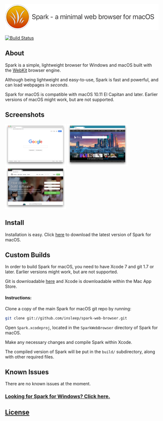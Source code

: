 [![Spark Logo](spark-banner.png)](https://github.com/insleep/spark-web-browser/ "Spark - a minimal web browser for macOS")

[![Build Status](https://travis-ci.org/insleep/spark-web-browser.svg?branch=master)](https://travis-ci.org/insleep/spark-web-browser)

## About

Spark is a simple, lightweight browser for Windows and macOS built with the [WebKit](https://webkit.org) browser engine.

Although being lightweight and easy-to-use, Spark is fast and powerful, and can load webpages in *seconds*.

Spark for macOS is compatible with macOS 10.11 El Capitan and later. Earlier versions of macOS might work, but are not supported.

## Screenshots

<img src="./Screenshots/Screenshot1.png" alt="Screenshot1" width="200" />
<img src="./Screenshots/Screenshot2.png" alt="Screenshot2" width="200" />
<img src="./Screenshots/Screenshot3.png" alt="Screenshot3" width="200" />

## Install

Installation is easy. Click [here](https://github.com/insleep/spark-web-browser/releases/) to download the latest version of Spark for macOS.

## Custom Builds

In order to build Spark for macOS, you need to have Xcode 7 and git 1.7 or later. Earlier versions might work, but are not supported.

Git is downloadable [here](https://git-scm.com/downloads) and Xcode is downloadable within the Mac App Store.

#### Instructions:

Clone a copy of the main Spark for macOS git repo by running:

```bash
git clone git://github.com/insleep/spark-web-browser.git
```

Open `Spark.xcodeproj`, located in the `SparkWebBrowser` directory of Spark for macOS.

Make any necessary changes and compile Spark within Xcode.

The compiled version of Spark will be put in the `build/` subdirectory, along with other required files.

## Known Issues
There are no known issues at the moment.

### [Looking for Spark for Windows? Click here.](https://github.com/insleep/SparkWebBrowser-Windows/)

## [License](https://github.com/insleep/spark-web-browser/blob/master/LICENSE)
